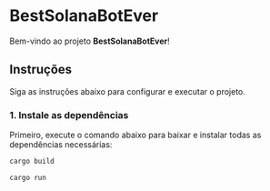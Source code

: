 # BestSolanaBotEver

Bem-vindo ao projeto **BestSolanaBotEver**!

## Instruções

Siga as instruções abaixo para configurar e executar o projeto.

### 1. Instale as dependências

Primeiro, execute o comando abaixo para baixar e instalar todas as dependências necessárias:

```sh
cargo build

cargo run
